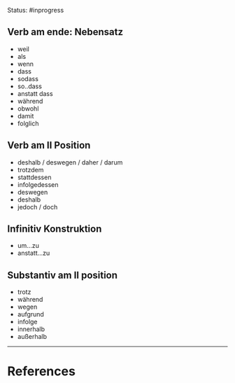 Status: #inprogress 
## Verb am ende: Nebensatz
- weil 
- als 
- wenn
- dass
- sodass
- so..dass
- anstatt dass
- während
- obwohl
- damit
- folglich
## Verb am II Position
- deshalb / deswegen / daher / darum
- trotzdem
- stattdessen
- infolgedessen
- deswegen
- deshalb
- jedoch / doch 
## Infinitiv Konstruktion 
- um...zu
- anstatt...zu
## Substantiv am II position
- trotz 
- während
- wegen
- aufgrund
- infolge  
- innerhalb 
- außerhalb




---
# References
